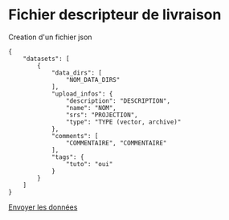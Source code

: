 # Fichier descripteur de livraison

Creation d'un fichier json

```
{
    "datasets": [
        {
            "data_dirs": [
                "NOM_DATA_DIRS"
            ],
            "upload_infos": {
                "description": "DESCRIPTION",
                "name": "NOM",
                "srs": "PROJECTION",
                "type": "TYPE (vector, archive)"
            },
            "comments": [
                "COMMENTAIRE", "COMMENTAIRE"
            ],
            "tags": {
                "tuto": "oui"
            }
        }
    ]
}

```

[Envoyer les données](comme-executable.md#envoyer-des-donnees)
